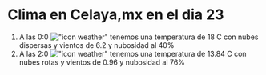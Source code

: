 # Clima en Celaya,mx en el dia 23

1. A las 0:0 !["icon weather"](http://openweathermap.org/img/w/03n.png) tenemos una temperatura de 18 C con nubes dispersas y  vientos de 6.2 y nubosidad al 40%
1. A las 2:0 !["icon weather"](http://openweathermap.org/img/w/04n.png) tenemos una temperatura de 13.84 C con nubes rotas y  vientos de 0.96 y nubosidad al 76%
